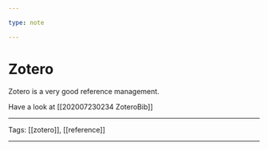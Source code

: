 ```yaml
---

type: note

---
```


# Zotero

Zotero is a very good reference management. 

Have a look at [[202007230234 ZoteroBib]]

---

Tags: [[zotero]], [[reference]]

---